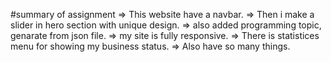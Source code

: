 


#summary of assignment
=> This website have a navbar.
=> Then i make a slider in hero section with unique design.
=> also added programming topic, genarate from json file.
=> my site is fully responsive.
=> There is statistices menu for showing my business status.
=> Also have so many things.
